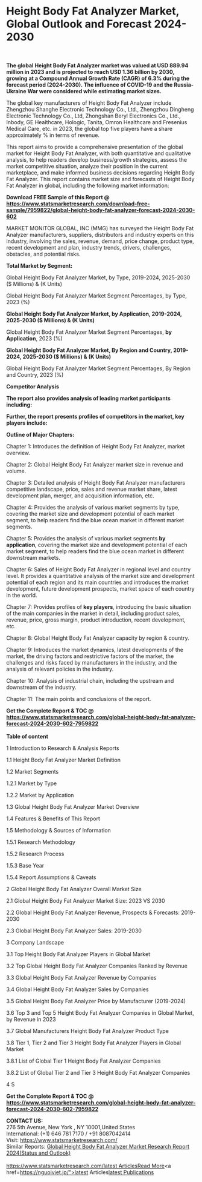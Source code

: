 <h1>Height Body Fat Analyzer Market, Global Outlook and Forecast 2024-2030</h1><br/><p><strong>The global Height Body Fat Analyzer market was valued at USD 889.94 million in 2023 and is projected to reach USD 1.36 billion by 2030, growing at a Compound Annual Growth Rate (<strong>CAGR</strong>) of 6.3% during the forecast period (2024-2030). The influence of COVID-19 and the Russia-Ukraine War were considered while estimating market sizes.</strong></p><p>The global key manufacturers of Height Body Fat Analyzer include Zhengzhou Shanghe Electronic Technology Co., Ltd., Zhengzhou Dingheng Electronic Technology Co., Ltd, Zhongshan Beryl Electronics Co., Ltd., Inbody, GE Healthcare, Hologic, Tanita, Omron Healthcare and Fresenius Medical Care, etc. in 2023, the global top five players have a share approximately % in terms of revenue.</p><p>This report aims to provide a comprehensive presentation of the global market for Height Body Fat Analyzer, with both quantitative and qualitative analysis, to help readers develop business/growth strategies, assess the market competitive situation, analyze their position in the current marketplace, and make informed business decisions regarding Height Body Fat Analyzer. This report contains market size and forecasts of Height Body Fat Analyzer in global, including the following market information:</p><p><strong>Download FREE Sample of this Report @ <a href="https://www.statsmarketresearch.com/download-free-sample/7959822/global-height-body-fat-analyzer-forecast-2024-2030-602">https://www.statsmarketresearch.com/download-free-sample/7959822/global-height-body-fat-analyzer-forecast-2024-2030-602</a></strong></p><p>MARKET MONITOR GLOBAL, INC (MMG) has surveyed the Height Body Fat Analyzer manufacturers, suppliers, distributors and industry experts on this industry, involving the sales, revenue, demand, price change, product type, recent development and plan, industry trends, drivers, challenges, obstacles, and potential risks.</p><p><strong>Total Market by Segment:</strong></p><p>Global Height Body Fat Analyzer Market, by Type, 2019-2024, 2025-2030 ($ Millions) & (K Units)</p><p>Global Height Body Fat Analyzer Market Segment Percentages, by Type, 2023 (%)</p><p><strong>Global Height Body Fat Analyzer Market, <strong>by Application</strong>, 2019-2024, 2025-2030 ($ Millions) & (K Units)</strong></p><p>Global Height Body Fat Analyzer Market Segment Percentages, <strong>by Application</strong>, 2023 (%)</p><p><strong>Global Height Body Fat Analyzer Market, By Region and Country, 2019-2024, 2025-2030 ($ Millions) & (K Units)</strong></p><p>Global Height Body Fat Analyzer Market Segment Percentages, By Region and Country, 2023 (%)</p><p><strong>Competitor Analysis</strong></p><p><strong>The report also provides analysis of leading market participants including:</strong></p><p><strong>Further, the report presents profiles of competitors in the market, <strong>key players</strong> include:</strong></p><p><strong>Outline of Major Chapters:</strong></p><p>Chapter 1: Introduces the definition of Height Body Fat Analyzer, market overview.</p><p>Chapter 2: Global Height Body Fat Analyzer market size in revenue and volume.</p><p>Chapter 3: Detailed analysis of Height Body Fat Analyzer manufacturers competitive landscape, price, sales and revenue market share, latest development plan, merger, and acquisition information, etc.</p><p>Chapter 4: Provides the analysis of various market segments by type, covering the market size and development potential of each market segment, to help readers find the blue ocean market in different market segments.</p><p>Chapter 5: Provides the analysis of various market segments <strong>by application</strong>, covering the market size and development potential of each market segment, to help readers find the blue ocean market in different downstream markets.</p><p>Chapter 6: Sales of Height Body Fat Analyzer in regional level and country level. It provides a quantitative analysis of the market size and development potential of each region and its main countries and introduces the market development, future development prospects, market space of each country in the world.</p><p>Chapter 7: Provides profiles of <strong>key players</strong>, introducing the basic situation of the main companies in the market in detail, including product sales, revenue, price, gross margin, product introduction, recent development, etc.</p><p>Chapter 8: Global Height Body Fat Analyzer capacity by region & country.</p><p>Chapter 9: Introduces the market dynamics, latest developments of the market, the driving factors and restrictive factors of the market, the challenges and risks faced by manufacturers in the industry, and the analysis of relevant policies in the industry.</p><p>Chapter 10: Analysis of industrial chain, including the upstream and downstream of the industry.</p><p>Chapter 11: The main points and conclusions of the report.</p><div><b>Get the Complete Report & TOC @ <a href="https://www.statsmarketresearch.com/global-height-body-fat-analyzer-forecast-2024-2030-602-7959822">https://www.statsmarketresearch.com/global-height-body-fat-analyzer-forecast-2024-2030-602-7959822</a></b></div><br><b>Table of content</b><p>1 Introduction to Research & Analysis Reports<br />
 
  1.1 Height Body Fat Analyzer Market Definition<br />
 
  1.2 Market Segments<br />
 
  1.2.1 Market by Type<br />
 
  1.2.2 Market by Application<br />
 
  1.3 Global Height Body Fat Analyzer Market Overview<br />
 
  1.4 Features & Benefits of This Report<br />
 
  1.5 Methodology & Sources of Information<br />
 
  1.5.1 Research Methodology<br />
 
  1.5.2 Research Process<br />
 
  1.5.3 Base Year<br />
 
  1.5.4 Report Assumptions & Caveats<br />
 
 2 Global Height Body Fat Analyzer Overall Market Size<br />
 
  2.1 Global Height Body Fat Analyzer Market Size: 2023 VS 2030<br />
 
  2.2 Global Height Body Fat Analyzer Revenue, Prospects & Forecasts: 2019-2030<br />
 
  2.3 Global Height Body Fat Analyzer Sales: 2019-2030<br />
 
 3 Company Landscape<br />
 
  3.1 Top Height Body Fat Analyzer Players in Global Market<br />
 
  3.2 Top Global Height Body Fat Analyzer Companies Ranked by Revenue<br />
 
  3.3 Global Height Body Fat Analyzer Revenue by Companies<br />
 
  3.4 Global Height Body Fat Analyzer Sales by Companies<br />
 
  3.5 Global Height Body Fat Analyzer Price by Manufacturer (2019-2024)<br />
 
  3.6 Top 3 and Top 5 Height Body Fat Analyzer Companies in Global Market, by Revenue in 2023<br />
 
  3.7 Global Manufacturers Height Body Fat Analyzer Product Type<br />
 
  3.8 Tier 1, Tier 2 and Tier 3 Height Body Fat Analyzer Players in Global Market<br />
 
  3.8.1 List of Global Tier 1 Height Body Fat Analyzer Companies<br />
 
  3.8.2 List of Global Tier 2 and Tier 3 Height Body Fat Analyzer Companies<br />
 
 4 S<br><div><b>Get the Complete Report & TOC @ <a href="https://www.statsmarketresearch.com/global-height-body-fat-analyzer-forecast-2024-2030-602-7959822">https://www.statsmarketresearch.com/global-height-body-fat-analyzer-forecast-2024-2030-602-7959822</a></b></div></p> <b>CONTACT US:</b><br>276 5th Avenue, New York , NY 10001,United States<br>International: (+1) 646 781 7170 / +91 8087042414<br>Visit: <a href="https://www.statsmarketresearch.com/">https://www.statsmarketresearch.com/</a><br>Similar Reports: <a href="https://www.statsmarketresearch.com/global-height-body-fat-analyzer-forecast-2024-2030-602-7959822">Global Height Body Fat Analyzer Market Research Report 2024(Status and Outlook)</a><br/><br/><a href="https://gyeongbokgung.com">https://www.statsmarketresearch.com/</a><a href="https://hallyeomaritime.com">latest Articles</a><a href="https://jingwansa.com">Read More</a><a href=https://nguoiviet.jp/">latest Articles</a><a href="https://www.intelmarketresearch.com/">latest Publications</a>